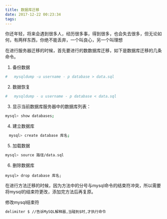 ```yaml
---
title: 数据库迁移
date: 2017-12-22 00:23:34
tags:
---
```

你还年轻，将来会遇到很多人，经历很多事，得到很多，也会失去很多，但无论如何，有两样东西，你绝不能丢弃，一个叫良心，另一个叫理想
 <!-- more -->
在进行服务器迁移的时候，首先要进行的数数据库迁移，如下是数据库迁移的几条命令。

1.  备份数据
```bash
#   mysqldump -u username - p database > data.sql
```
2.  数据恢复
```bash
#   mysqldump - u username - p database < data.sql
```
3.  显示当前数据库服务器中的数据库列表：
```bash
mysql> show databases;
```
4.  建立数据库
```bash
　mysql> create database 库名;
```
5.  加载数据
```bash
mysql> source 路径/data.sql
```
6.  删除数据库
```
mysql> drop database 库名;
```

在进行方法迁移的时候，因为方法中的分号与mysql命令的结束符冲突，所以需要将mysql的结束符更改，添加完方法后再复原。

修改mysql结束符
```bash
delimiter $ //告诉MySQL解释器,当碰到$时,才执行命令
```
